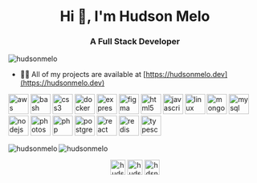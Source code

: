 <h1 align="center">Hi 👋, I'm Hudson Melo</h1>
<h3 align="center">A Full Stack Developer</h3>

<p align="left"> <img src="https://komarev.com/ghpvc/?username=hudsonmelo" alt="hudsonmelo" /> </p>

- 👨‍💻 All of my projects are available at [https://hudsonmelo.dev](https://hudsonmelo.dev)

<p align="left"><img src="https://devicons.github.io/devicon/devicon.git/icons/amazonwebservices/amazonwebservices-original-wordmark.svg" alt="aws" width="40" height="40"/> <img src="https://www.vectorlogo.zone/logos/gnu_bash/gnu_bash-icon.svg" alt="bash" width="40" height="40"/> <img src="https://devicons.github.io/devicon/devicon.git/icons/css3/css3-original-wordmark.svg" alt="css3" width="40" height="40"/> <img src="https://devicons.github.io/devicon/devicon.git/icons/docker/docker-original-wordmark.svg" alt="docker" width="40" height="40"/> <img src="https://devicons.github.io/devicon/devicon.git/icons/express/express-original-wordmark.svg" alt="express" width="40" height="40"/> <img src="https://www.vectorlogo.zone/logos/figma/figma-icon.svg" alt="figma" width="40" height="40"/> <img src="https://devicons.github.io/devicon/devicon.git/icons/html5/html5-original-wordmark.svg" alt="html5" width="40" height="40"/> <img src="https://devicons.github.io/devicon/devicon.git/icons/javascript/javascript-original.svg" alt="javascript" width="40" height="40"/> <img src="https://devicons.github.io/devicon/devicon.git/icons/linux/linux-original.svg" alt="linux" width="40" height="40"/> <img src="https://devicons.github.io/devicon/devicon.git/icons/mongodb/mongodb-original-wordmark.svg" alt="mongodb" width="40" height="40"/> <img src="https://devicons.github.io/devicon/devicon.git/icons/mysql/mysql-original-wordmark.svg" alt="mysql" width="40" height="40"/> <img src="https://devicons.github.io/devicon/devicon.git/icons/nodejs/nodejs-original-wordmark.svg" alt="nodejs" width="40" height="40"/> <img src="https://devicons.github.io/devicon/devicon.git/icons/photoshop/photoshop-plain.svg" alt="photoshop" width="40" height="40"/> <img src="https://devicons.github.io/devicon/devicon.git/icons/php/php-original.svg" alt="php" width="40" height="40"/> <img src="https://devicons.github.io/devicon/devicon.git/icons/postgresql/postgresql-original-wordmark.svg" alt="postgresql" width="40" height="40"/> <img src="https://devicons.github.io/devicon/devicon.git/icons/react/react-original-wordmark.svg" alt="react" width="40" height="40"/> <img src="https://devicons.github.io/devicon/devicon.git/icons/redis/redis-original-wordmark.svg" alt="redis" width="40" height="40"/> <img src="https://devicons.github.io/devicon/devicon.git/icons/typescript/typescript-original.svg" alt="typescript" width="40" height="40"/></p><img align="left" src="https://github-readme-stats.vercel.app/api/top-langs/?username=hudsonmelo&hide=html&theme=dracula" alt="hudsonmelo" />

<img align="center" src="https://github-readme-stats.vercel.app/api?username=hudsonmelo&show_icons=true&theme=dracula" alt="hudsonmelo" />

<p align="center">
<a href="https://twitter.com/hudsonmelo_" target="blank"><img align="center" src="https://cdn.jsdelivr.net/npm/simple-icons@3.0.1/icons/twitter.svg" alt="hudsonmelo_" height="30" width="30" /></a>
<a href="https://linkedin.com/in/hudsonmn" target="blank"><img align="center" src="https://cdn.jsdelivr.net/npm/simple-icons@3.0.1/icons/linkedin.svg" alt="hudsonmn" height="30" width="30" /></a>
<a href="https://instagram.com/hdsnmelo" target="blank"><img align="center" src="https://cdn.jsdelivr.net/npm/simple-icons@3.0.1/icons/instagram.svg" alt="hdsnmelo" height="30" width="30" /></a>
</p>
